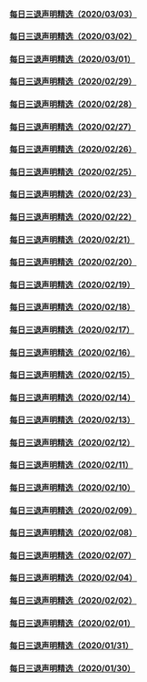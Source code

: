 #### [每日三退声明精选（2020/03/03）](master/../pages/nf3104/n11913452.md) 
#### [每日三退声明精选（2020/03/02）](master/../pages/nf3104/n11910965.md) 
#### [每日三退声明精选（2020/03/01）](master/../pages/nf3104/n11908451.md) 
#### [每日三退声明精选（2020/02/29）](master/../pages/nf3104/n11906228.md) 
#### [每日三退声明精选（2020/02/28）](master/../pages/nf3104/n11904214.md) 
#### [每日三退声明精选（2020/02/27）](master/../pages/nf3104/n11902049.md) 
#### [每日三退声明精选（2020/02/26）](master/../pages/nf3104/n11899235.md) 
#### [每日三退声明精选（2020/02/25）](master/../pages/nf3104/n11896300.md) 
#### [每日三退声明精选（2020/02/23）](master/../pages/nf3104/n11890908.md) 
#### [每日三退声明精选（2020/02/22）](master/../pages/nf3104/n11889489.md) 
#### [每日三退声明精选（2020/02/21）](master/../pages/nf3104/n11887119.md) 
#### [每日三退声明精选（2020/02/20）](master/../pages/nf3104/n11884679.md) 
#### [每日三退声明精选（2020/02/19）](master/../pages/nf3104/n11881944.md) 
#### [每日三退声明精选（2020/02/18）](master/../pages/nf3104/n11879256.md) 
#### [每日三退声明精选（2020/02/17）](master/../pages/nf3104/n11876432.md) 
#### [每日三退声明精选（2020/02/16）](master/../pages/nf3104/n11874194.md) 
#### [每日三退声明精选（2020/02/15）](master/../pages/nf3104/n11872255.md) 
#### [每日三退声明精选（2020/02/14）](master/../pages/nf3104/n11870265.md) 
#### [每日三退声明精选（2020/02/13）](master/../pages/nf3104/n11867712.md) 
#### [每日三退声明精选（2020/02/12）](master/../pages/nf3104/n11865077.md) 
#### [每日三退声明精选（2020/02/11）](master/../pages/nf3104/n11862517.md) 
#### [每日三退声明精选（2020/02/10）](master/../pages/nf3104/n11860031.md) 
#### [每日三退声明精选（2020/02/09）](master/../pages/nf3104/n11857295.md) 
#### [每日三退声明精选（2020/02/08）](master/../pages/nf3104/n11854227.md) 
#### [每日三退声明精选（2020/02/07）](master/../pages/nf3104/n11853462.md) 
#### [每日三退声明精选（2020/02/04）](master/../pages/nf3104/n11845335.md) 
#### [每日三退声明精选（2020/02/02）](master/../pages/nf3104/n11840257.md) 
#### [每日三退声明精选（2020/02/01）](master/../pages/nf3104/n11838281.md) 
#### [每日三退声明精选（2020/01/31）](master/../pages/nf3104/n11836415.md) 
#### [每日三退声明精选（2020/01/30）](master/../pages/nf3104/n11834117.md) 
